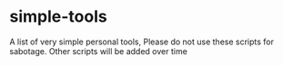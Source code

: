 # simple-tools
A list of very simple personal tools,
Please do not use these scripts for sabotage. Other scripts will be added over time

